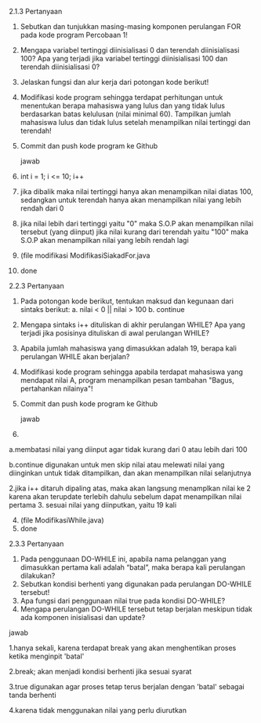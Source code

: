 2.1.3 Pertanyaan
1. Sebutkan dan tunjukkan masing-masing komponen perulangan FOR pada kode program Percobaan 1!
2. Mengapa variabel tertinggi diinisialisasi 0 dan terendah diinisialisasi 100? Apa yang terjadi jika variabel tertinggi diinisialisasi 100 dan terendah diinisialisasi 0?
3. Jelaskan fungsi dan alur kerja dari potongan kode berikut!
4. Modifikasi kode program sehingga terdapat perhitungan untuk menentukan berapa 
mahasiswa yang lulus dan yang tidak lulus berdasarkan batas kelulusan (nilai minimal 60). 
Tampilkan jumlah mahasiswa lulus dan tidak lulus setelah menampilkan nilai tertinggi 
dan terendah!
5. Commit dan push kode program ke Github

   jawab

1. int i = 1; i <= 10; i++
2. jika dibalik maka nilai tertinggi hanya akan menampilkan nilai diatas 100, sedangkan untuk terendah hanya akan menampilkan nilai yang lebih rendah dari 0
3. jika nilai lebih dari tertinggi yaitu "0" maka S.O.P akan menampilkan nilai tersebut (yang diinput)
   jika nilai kurang dari terendah yaitu "100" maka S.O.P akan menampilkan nilai yang lebih rendah lagi
4. (file modifikasi ModifikasiSiakadFor.java
5. done

2.2.3 Pertanyaan
1. Pada potongan kode berikut, tentukan maksud dan kegunaan dari sintaks berikut:
a. nilai < 0 || nilai > 100
b. continue
2. Mengapa sintaks i++ dituliskan di akhir perulangan WHILE? Apa yang terjadi jika posisinya 
dituliskan di awal perulangan WHILE?
3. Apabila jumlah mahasiswa yang dimasukkan adalah 19, berapa kali perulangan WHILE 
akan berjalan?
4. Modifikasi kode program sehingga apabila terdapat mahasiswa yang mendapat nilai A, 
program menampilkan pesan tambahan "Bagus, pertahankan nilainya"!
5. Commit dan push kode program ke Github

   jawab
   
1.
a.membatasi nilai yang diinput agar tidak kurang dari 0 atau lebih dari 100

b.continue digunakan untuk men skip nilai atau melewati nilai yang diinginkan untuk tidak ditampilkan, dan akan menampilkan nilai selanjutnya

2.jika i++ ditaruh dipaling atas, maka akan langsung menamplkan nilai ke 2 karena akan terupdate terlebih dahulu sebelum dapat menampilkan nilai pertama
3. sesuai nilai yang diinputkan, yaitu 19 kali

4. (file ModifikasiWhile.java)
5. done

2.3.3 Pertanyaan
1. Pada penggunaan DO-WHILE ini, apabila nama pelanggan yang dimasukkan pertama kali 
adalah “batal”, maka berapa kali perulangan dilakukan?
2. Sebutkan kondisi berhenti yang digunakan pada perulangan DO-WHILE tersebut!
3. Apa fungsi dari penggunaan nilai true pada kondisi DO-WHILE?
4. Mengapa perulangan DO-WHILE tersebut tetap berjalan meskipun tidak ada komponen 
inisialisasi dan update?

jawab

1.hanya sekali, karena terdapat break yang akan menghentikan proses ketika menginpit 'batal'

2.break; akan menjadi kondisi berhenti jika sesuai syarat

3.true digunakan agar proses tetap terus berjalan dengan 'batal' sebagai tanda berhenti

4.karena tidak menggunakan nilai yang perlu diurutkan
